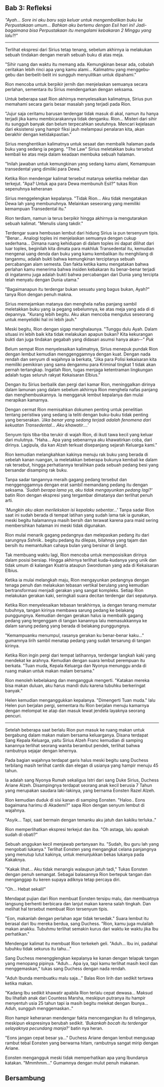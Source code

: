 ## Bab 3: Refleksi

*"Ayah... Sore ini aku baru saja keluar untuk mengembalikan buku ke Perpustakaan umum... Bahkan aku bertemu dengan Esil hari ini! Jadi- bagaimana bisa Perpustakaan itu mengalami kebakaran 2 Minggu yang lalu?!"*

---

Terlihat ekspresi dari Sirius tetap tenang, sebelum akhirnya ia melakukan sebuah tindakan dengan meraih sebuah buku di atas meja.

"Sihir ruang dan waktu itu memang ada. Kemungkinan besar ada, cobalah ceritakan lebih rinci apa yang kamu alami... Kalimatmu yang menggebu-gebu dan berbelit-belit ini sungguh menyulitkan untuk dipahami."

Rion mencoba untuk berpikir jernih dan menjelaskan semuanya secara perlahan, sementara itu Sirius mendengarkan dengan seksama.

Untuk beberapa saat Rion akhirnya menyelesaikan kalimatnya, Sirius pun memahami secara garis besar masalah yang terjadi pada Rion.

"Jujur saja ceritamu barusan terdengar tidak masuk di akal, namun itu hanya terjadi jika kamu membicarakannya tidak denganku. Rion... Misteri dari sihir itu sungguh banyak dan belum terpecahkan seutuhnya. Mencari kejelasan dari eksistensi yang hampir fiksi jauh melampaui penalaran kita, akan berakhir dengan ketidakpastian."

Sirius menghentikan kalimatnya untuk sesaat dan membalik halaman pada buku yang sedang ia pegang. "The Law" Sirius meletakkan buku tersebut kembali ke atas meja dalam keadaan membuka sebuah halaman.

"Inilah jawaban untuk kemungkinan yang sedang kamu alami, Kemampuan transedental yang dimiliki para Dewa."

Ketika Rion mendengar kalimat tersebut matanya seketika melebar dan terkejut. "Apa? Untuk apa para Dewa membunuh Esil?" tukas Rion sepenuhnya keheranan

Sirius menggelengkan kepalanya. "Tidak Rion... Aku tidak mengatakan Dewa lah yang membunuhnya. Melainkan seseorang yang memiliki kemampuan Transedental itu."

Rion terdiam, namun ia terus berpikir hingga akhirnya ia mengutarakan sebuah kalimat. "Menulis ulang takdir."

Terdengar suara hembusan lembut dari hidung Sirius ia pun tersenyum tipis. "Benar... Analogi toples ini menjelaskan semuanya dengan cukup sederhana... Dimana ruang kehidupan di dalam toples ini dapat dilihat dari luar toples, beginilah kita dimata para makhluk Transedental itu, kemudian mengenai uang denda dan buku yang kamu kembalikan itu menghilang di tanganmu, adalah bukti bahwa kemungkinan terciptanya sebuah percabangan alam semesta. Dan fakta ketika kamu mengatakan bahwa perlahan kamu menerima bahwa insiden kebakaran itu benar-benar terjadi di ingatanmu juga adalah bukti bahwa percabangan dari Dunia yang tercipta telah menyatu dengan Dunia utama."

"Bagaimanapun itu terdengar bukan sesuatu yang bagus bukan, Ayah?" tanya Rion dengan penuh makna.

Sirius memejamkan matanya dan menghela nafas panjang sambil meletakkan buku yang ia pegang sebelumnya, ke atas meja yang ada di di depannya. "Kurang lebih begitu. Aku akan mencoba mengutus seseorang untuk menyelidiki hal ini lebih jauh."

Meski begitu, Rion dengan sigap menghalaunya. "Tunggu dulu Ayah. Dalam situasi ini lebih baik kita tidak melakukan apapun bukan? Kita kekurangan bukti dan juga tindakan gegabah yang didasari asumsi hanya akan--" *Puk*

Belum sempat Rion menyelesaikan kalimatnya, Sirius menepuk pundak Rion dengan lembut kemudian menggenggamnya dengan kuat. Dengan nada rendah dan senyum di wajahnya ia berkata, "Jika para Polisi kekaisaran kita memiliki pemikiran yang sama denganmu para Kriminal tingkat 1 tidak akan pernah tertangkap. Ingatlah Rion, tugas menjaga ketentraman lingkungan adalah tugas seluruh rakyat Kekaisaran Elbius."

Dengan itu Sirius berbalik dan pergi dari kamar Rion, meninggalkan dirinya dalam lamunan yang dalam sebelum akhirnya Rion menghela nafas panjang dan menghembuskannya. Ia menggaruk lembut kepalanya dan mulai merapikan kamarnya.

Dengan cermat Rion memisahkan dokumen penting untuk penelitian tentang peristiwa yang sedang ia teliti dengan buku-buku tidak penting yang berserakan. *'Jika benar yang sedang terjadi adalah fenomena dari kekuatan Transedental... Aku khawatir....'*

Senyum tipis tiba-tiba terukir di wajah Rion, di ikuti tawa kecil yang keluar dari mulutnya. "Haha... Apa yang sebenarnya aku khawatirkan coba, dari dirinya. Lagipula, dia kan Alzeh terkuat disepanjang sejarah Keluarga kami."

Rion kemudian melangkahkan kakinya menuju rak buku yang berada di sebelah kanan ruangan, ia meletakkan beberapa bukunya kembali ke dalam rak tersebut, hingga perhatiannya teralihkan pada sebuah pedang besi yang bersandar disamping rak buku.

Tanpa sadar tangannya meraih gagang pedang tersebut dan menggenggamnya dengan erat sambil memandang pedang itu dengan seksama. *'Sudah berapa lama ya, aku tidak mengayunkan pedang lagi?'* batin Rion dengan ekspresi yang tergambar dimatanya dan terlihat penuh arti.

*'Mungkin aku akan merilekskan isi kepalaku sebentar...'* Tanpa sadar Rion saat ini sudah berada di tempat latihan yang sudah lama tak ia gunakan, meski begitu halamannya masih bersih dan terawat karena para maid sering membersihkan halaman ini meski tidak digunakan.

Rion mulai menarik gagang pedangnya dan melepaskan pedang itu dari sarungnya *Sshriik..* begitu pedang itu dilepas, bilahnya yang tajam dan bersih itu memantulkan cahaya bulan yang bersinar di langit.

Tak membuang waktu lagi, Rion mencoba untuk memposisikan dirinya dalam posisi bersiap. Hingga akhirnya terlihat kuda-kudanya yang unik dan tidak umum di kalangan Ksatria ataupun Swordsman yang ada di Kekaisaran Elbius.

Ketika ia mulai melangkah maju, Rion mengayunkan pedangnya dengan tenaga penuh dan melakukan tebasan vertikal berulang yang kemudian bertransformasi menjadi gerakan yang sangat kompleks. Setiap Rion melakukan gerakan kaki, seringkali suara decitan terdengar dari sepatunya.

Ketika Rion menyelesaikan tebasan terakhirnya, ia dengan tenang memutar tubuhnya, tangan kirinya membawa sarung pedang ke belakang punggungnya. Kemudian dengan gerakan halus ia membalik gagang pedang yang tergenggam di tangan kanannya lalu memasukkannya ke dalam sarung pedang yang berada di belakang punggungnya.

"Kemampuanku menumpul, rasanya gerakan ku benar-benar kaku..." gumamnya lirih sambil menatap pedang yang sudah tersarung di tangan kirinya.

Ketika Rion ingin pergi dari tempat latihannya, terdengar langkah kaki yang mendekat ke arahnya. Kemudian dengan suara lembut perempuan itu berkata. "Tuan muda, Kepala Keluarga dan Nyonya menunggu anda di ruang makan untuk makan malam bersama."

Rion menoleh kebelakang dan mengangguk mengerti. "Katakan mereka bisa makan duluan, aku harus mandi dulu karena tubuhku berkeringat banyak."

Helen kemudian menganggukkan kepalanya. "Dimengerti Tuan muda." lalu Helen pun berjalan pergi, sementara itu Rion berjalan menuju kamarnya dengan melompat ke atap dan masuk lewat jendela layaknya seorang pencuri.

---

Setelah beberapa saat berlalu Rion pun masuk ke ruang makan untuk bergabung dalam makan malam bersama keluarganya. Disana terdapat Sang Kepala Keluarga, yaitu Sirius Alzeh Franc kemudian di samping kanannya terlihat seorang wanita berambut pendek, terlihat bahwa rambutnya sejajar dengan lehernya.

Pada bagian wajahnya terdapat garis halus meski begitu sang Duchess terbilang masih terlihat cantik dan elegan di usianya yang hampir menuju 45 tahun.

Ia adalah sang Nyonya Rumah sekaligus Istri dari sang Duke Sirius, Duchess Ariane Alzeh. Disampingnya terdapat seorang anak kecil berusia 7 Tahun yang merupakan saudara laki-lakinya, yang bernama Eonsten Razel Alzeh.

Rion kemudian duduk di sisi kanan di samping Eonsten. "Haloo.. Eons bagaimana harimu di Akademi?" sapa Rion dengan senyum lembut di wajahnya.

"Asyik... Tapi, saat bermain dengan temanku aku jatuh dan kakiku terluka.."

Rion memperlihatkan ekspresi terkejut dan iba. "Oh astaga, lalu apakah sudah di obati?"

Sebuah anggukan kecil menjawab pertanyaan itu. "Sudah, Ibu guru lah yang mengobati lukanya." Terlihat Eonsten yang mengangkat celana panjangnya yang menutup lutut kakinya, untuk menunjukkan bekas lukanya pada Kakaknya.

"Kakak lihat... Aku tidak menangis walaupun jatuh tadi," Tukas Eonsten dengan penuh semangat. Sebagai balasannya Rion bertepuk tangan dan menganggap itu keren supaya adiknya tetap percaya diri.

"Oh... Hebat sekali!"

Mendapat pujian dari Rion membuat Eonsten tersipu malu, dan membuatnya langsung berhenti berbicara dan lanjut makan karena salah tingkah. Dan melihat hal tersebut membuat Rion tersenyum tipis.

"Eon, makanlah dengan perlahan agar tidak tersedak." Suara lembut itu berasal dari Ibu mereka berdua, sang Duchess. "Rion, kamu juga mulailah makan anakku. Tubuhmu terlihat semakin kurus dari waktu ke waktu jika Ibu perhatikan."

Mendengar kalimat itu membuat Rion terkekeh geli. "Aduh... Ibu ini, padahal tubuhku tidak sekurus itu tahu..."

Sang Duchess menengglengkan kepalanya ke kanan dengan telapak tangan yang menopang pipinya. "Aduh... Apa iya, tapi kamu terlihat masih kecil dan menggemaskan," tukas sang Duchess dengan nada rendah. 

"Aduh Ibunda membuatku malu saja..." Balas Rion lirih dan sedikit tertawa ketika makan.

"Kadang Ibu sedikit khawatir apabila Rion terlalu cepat dewasa... Maksud Ibu lihatlah anak dari Countess Marsha, meskipun putranya itu hampir menyentuh usia 25 tahun tapi ia masih begitu melekat dengan Ibunya... Aduh, sungguh menggemaskan.." 

Rion hampir keheranan mendengar fakta mencengangkan itu di telinganya, meskipun ekspresinya berubah sedikit. *'Bukankah bocah itu terdengar selayaknya pecundang manja?'* batin nya heran.

"Eons jangan cepat besar ya..." Duchess Ariane dengan lembut mengusap rambut tebal Eonsten yang berwarna hitam, rambutnya sangat mirip dengan Ariane.

Eonsten mengangguk meski tidak memperhatikan apa yang Ibundanya katakan. "Mmmhmm..." Gumamnya dengan mulut penuh makanan.

## Bersambung